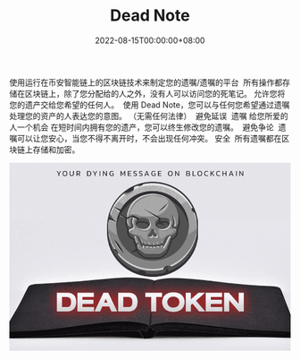﻿---
title: "Dead Note"
description: "您的 Dead Note 将存储在智能合约上并使用 AES pa 加密，您可以创建 Dead Note 并为自己赢得 Dead。"
date: 2022-08-15T00:00:00+08:00
lastmod: 2022-08-15T00:00:00+08:00
draft: false
authors: ["boogArno"]
featuredImage: "dead-note.png"
tags: ["Collectibles","Dead Note"]
categories: ["nfts"]
nfts: ["Collectibles"]
blockchain: "BSC"
website: "https://deadnote.io/"
twitter: "https://twitter.com/decendeadnote"
discord: ""
telegram: ""
github: ""
youtube: ""
twitch: ""
facebook: ""
instagram: ""
reddit: ""
medium: ""
steam: ""
gitbook: ""
googleplay: ""
appstore: ""
status: "Live"
weight: 
lightgallery: true
toc: true
pinned: false
recommend: false
recommend1: false
---
使用运行在币安智能链上的区块链技术来制定您的遗嘱/遗嘱的平台
‌
所有操作都存储在区块链上，除了您分配给的人之外，没有人可以访问您的死笔记。
‌
允许您将您的遗产交给您希望的任何人。
‌
使用 Dead Note，您可以与任何您希望通过遗嘱处理您的资产的人表达您的意图。 （无需任何法律）
‌
避免延误
‌
遗嘱 给您所爱的人一个机会 在短时间内拥有您的遗产，您可以终生修改您的遗嘱。
‌
避免争论
‌
遗嘱可以让您安心，当您不得不离开时，不会出现任何冲突。
安全
‌
所有遗嘱都在区块链上存储和加密。

![deadnote-dapp-collectibles-bsc-image1_837b523c5c0e74b2794a6a15e28ae64f](deadnote-dapp-collectibles-bsc-image1_837b523c5c0e74b2794a6a15e28ae64f.png)